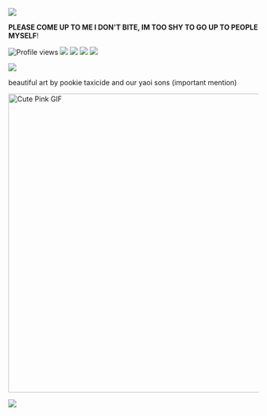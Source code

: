 ![](https://files.catbox.moe/8filwg.png)


**PLEASE COME UP TO ME I DON'T BITE, IM TOO SHY TO GO UP TO PEOPLE MYSELF**!

![Profile views](https://komarev.com/ghpvc/?username=2oni&color=ffcce6&style=for-the-badge&label=Profile+Views+🌸) ![](https://files.catbox.moe/6d5udp.webp) ![](https://files.catbox.moe/l8uzhs.jpg)
![](https://app.filemail.com/d/wexegojqckhmvya)
![](https://files.catbox.moe/4phyk6.webp)


![](https://files.catbox.moe/xxis36.gif)

beautiful art by pookie taxicide and our yaoi sons
(important mention)


<img src="https://files.catbox.moe/jbz2g5.gif" alt="Cute Pink GIF" width="600"/>


![](https://files.catbox.moe/lodjpt.png)
